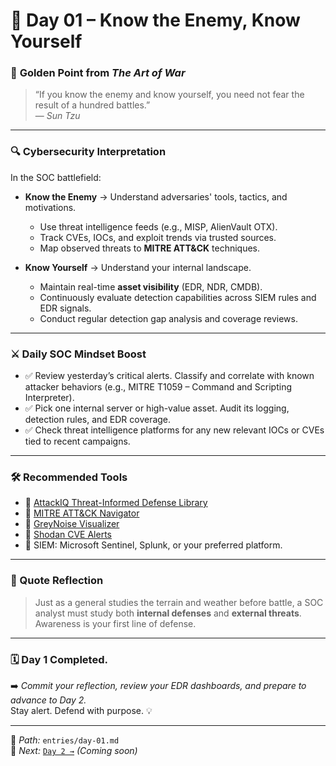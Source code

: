 # 🧠 Day 01 – Know the Enemy, Know Yourself

### 🏯 **Golden Point from _The Art of War_**
> “If you know the enemy and know yourself, you need not fear the result of a hundred battles.”  
> — *Sun Tzu*

---

### 🔍 **Cybersecurity Interpretation**

In the SOC battlefield:

- **Know the Enemy** → Understand adversaries' tools, tactics, and motivations.
    - Use threat intelligence feeds (e.g., MISP, AlienVault OTX).
    - Track CVEs, IOCs, and exploit trends via trusted sources.
    - Map observed threats to **MITRE ATT&CK** techniques.
  
- **Know Yourself** → Understand your internal landscape.
    - Maintain real-time **asset visibility** (EDR, NDR, CMDB).
    - Continuously evaluate detection capabilities across SIEM rules and EDR signals.
    - Conduct regular detection gap analysis and coverage reviews.

---

### ⚔️ **Daily SOC Mindset Boost**

- ✅ Review yesterday’s critical alerts. Classify and correlate with known attacker behaviors (e.g., MITRE T1059 – Command and Scripting Interpreter).
- ✅ Pick one internal server or high-value asset. Audit its logging, detection rules, and EDR coverage.
- ✅ Check threat intelligence platforms for any new relevant IOCs or CVEs tied to recent campaigns.

---

### 🛠️ **Recommended Tools**

- 🔗 [AttackIQ Threat-Informed Defense Library](https://www.attackiq.com/)
- 🔗 [MITRE ATT&CK Navigator](https://attack.mitre.org/)
- 🔗 [GreyNoise Visualizer](https://viz.greynoise.io/)
- 🔗 [Shodan CVE Alerts](https://www.shodan.io/)
- 🧰 SIEM: Microsoft Sentinel, Splunk, or your preferred platform.

---

### 📌 Quote Reflection

> Just as a general studies the terrain and weather before battle, a SOC analyst must study both **internal defenses** and **external threats**. Awareness is your first line of defense.

---

### 🗓️ Day 1 Completed.

➡️ _Commit your reflection, review your EDR dashboards, and prepare to advance to Day 2._  
Stay alert. Defend with purpose. 💡

---

📂 _Path:_ `entries/day-01.md`  
🔄 _Next:_ [`Day 2 →`](day-02.md) _(Coming soon)_
